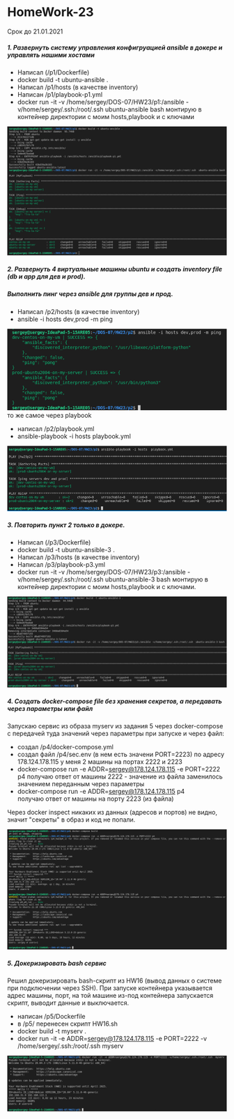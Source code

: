# HomeWork-23
Срок до 21.01.2021

##### 1. Развернуть систему управления конфигруацией ansible в докере и управлять нашими хостами
 - Написал (/p1/Dockerfile)
 - docker build -t ubuntu-ansible .
 - Написал /p1/hosts (в качестве inventory)
 - Написан /p1/playbook-p1.yml 
 - docker run -it -v /home/sergey/DOS-07/HW23/p1:/ansible -v/home/sergey/.ssh:/root/.ssh  ubuntu-ansible bash
 монтирую в контейнер директории с моим hosts,playbook и с ключами 

![N|Solid](https://github.com/serwol2/DOS-07/blob/HW23/HW23/p1/screenshot-p1.png)

##### 2. Развернуть 4 виртуальные машины ubuntu и создать inventory file (db и app для дев и prod). 
##### Выполнить пинг через ansible для группы дев и прод.
 - Написал /p2/hosts (в качестве inventory)
 - ansible -i hosts dev,prod -m ping

![N|Solid](https://github.com/serwol2/DOS-07/blob/HW23/HW23/p2/screenshot-p2.png)
то же самое через playbook 
 - написал /p2/playbook.yml
 - ansible-playbook -i hosts  playbook.yml

![N|Solid](https://github.com/serwol2/DOS-07/blob/HW23/HW23/p2/screenshot-p2-2.png)

##### 3. Повторить пункт 2 только в докере.

- Написал (/p3/Dockerfile)
 - docker build -t ubuntu-ansible-3 .
 - Написал /p3/hosts (в качестве inventory)
 - Написал /p3/playbook-p3.yml
 - docker run -it -v /home/sergey/DOS-07/HW23/p3:/ansible -v/home/sergey/.ssh:/root/.ssh  ubuntu-ansible-3 bash
 монтирую в контейнер директории с моим hosts,playbook  и с ключами.
 
![N|Solid](https://github.com/serwol2/DOS-07/blob/HW23/HW23/p3/screenshot-p3.png)

##### 4. Создать docker-compose file без хранения секретов, а передавать через параметры или файл
 
 Запускаю сервис из образа myserv из задания 5 через docker-compose с передачей туда значений через параметры при запуске и через файл:
 - создал /p4/docker-compose.yml
 - создал файл /p4/sec.env (в нем есть значени  PORT=2223)
 по адресу 178.124.178.115 у меня 2 машины на портах 2222 и 2223
 - docker-compose run -e ADDR=sergey@178.124.178.115 -e PORT=2222 p4
 получаю ответ от машины 2222 - значение из файла заменилось значением переданным через параметры
  - docker-compose run -e ADDR=sergey@178.124.178.115 p4   
 получаю ответ от машины на порту 2223 (из файла)
 
Через docker inspect никаких из данных (адресов и портов) не видно, значит "секреты" в образ и код не попали. 

![N|Solid](https://github.com/serwol2/DOS-07/blob/HW23/HW23/p4/screenshot-p4.png)

##### 5. Докеризировать bash сервис
 Решил докеризировать bash-скрипт из HW16 (вывод данных о системе при подключении через SSH). 
 При запуске контейнера указывается адрес машины, порт, на той машине из-под контейнера запускается скрипт, выводит данные и выключается.
 - написан /p5/Dockerfile
 - в /p5/ перенесен скрипт HW16.sh
 - docker build -t myserv .
 - docker run -it -e ADDR=sergey@178.124.178.115 -e PORT=2222 -v /home/sergey/.ssh:/root/.ssh  myserv
 
![N|Solid](https://github.com/serwol2/DOS-07/blob/HW23/HW23/p5/screenshot-p5.png)

